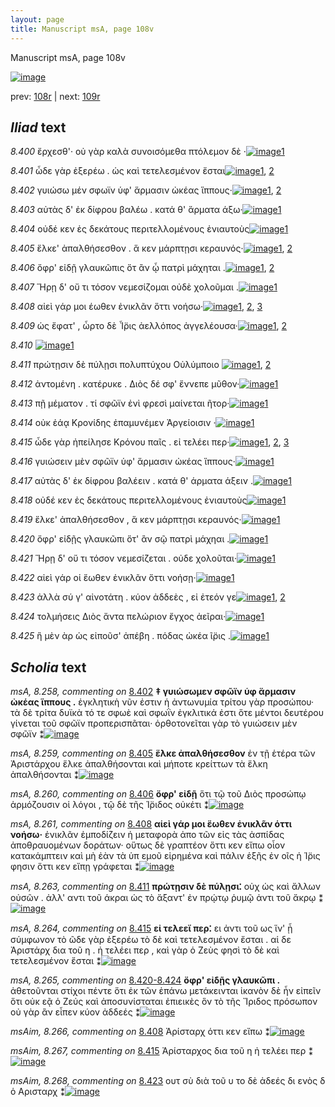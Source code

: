 ```yaml
---
layout: page
title: Manuscript msA, page 108v
---
```


Manuscript msA, page 108v

[![image](http://www.homermultitext.org/iipsrv?OBJ=IIP,1.0&FIF=/project/homer/pyramidal/deepzoom/hmt/vaimg/2017a/VA108VN_0611.tif&WID=100&CVT=JPEG)](http://www.homermultitext.org/ict2/?urn=urn:cite2:hmt:vaimg.2017a:VA108VN_0611)

prev:  [108r](../108r/) | next:  [109r](../109r/)

## *Iliad* text

*8.400* <a id="8.400"/> ἔρχεσθ'· οὐ γὰρ καλὰ συνοισόμεθα πτόλεμον δὲ ·[![image](http://www.homermultitext.org/iipsrv?OBJ=IIP,1.0&FIF=/project/homer/pyramidal/deepzoom/hmt/vaimg/2017a/VA108VN_0611.tif&RGN=0.4665,0.2382,0.3744,0.0338&WID=1000&CVT=JPEG)](http://www.homermultitext.org/ict2/?urn=urn:cite2:hmt:vaimg.2017a:VA108VN_0611@0.4665,0.2382,0.3744,0.0338)[1](#msA_8.1)

*8.401* <a id="8.401"/> ὧδε γὰρ ἐξερέω . ὡς καὶ τετελεσμένον ἔσται[![image](http://www.homermultitext.org/iipsrv?OBJ=IIP,1.0&FIF=/project/homer/pyramidal/deepzoom/hmt/vaimg/2017a/VA108VN_0611.tif&RGN=0.4665,0.2585,0.3473,0.0331&WID=1000&CVT=JPEG)](http://www.homermultitext.org/ict2/?urn=urn:cite2:hmt:vaimg.2017a:VA108VN_0611@0.4665,0.2585,0.3473,0.0331)[1](#msA_8.1), [2](#msAim_8.2002)

*8.402* <a id="8.402"/> γυιώσω μέν σφωϊν ὑφ' ἅρμασιν ὠκέας ἵππους·[![image](http://www.homermultitext.org/iipsrv?OBJ=IIP,1.0&FIF=/project/homer/pyramidal/deepzoom/hmt/vaimg/2017a/VA108VN_0611.tif&RGN=0.4695,0.2757,0.3784,0.0383&WID=1000&CVT=JPEG)](http://www.homermultitext.org/ict2/?urn=urn:cite2:hmt:vaimg.2017a:VA108VN_0611@0.4695,0.2757,0.3784,0.0383)[1](#msA_8.1), [2](#msA_8.258)

*8.403* <a id="8.403"/> αὐτὰς δ' ἐκ δίφρου βαλέω . κατά θ' ἅρματα άξω·[![image](http://www.homermultitext.org/iipsrv?OBJ=IIP,1.0&FIF=/project/homer/pyramidal/deepzoom/hmt/vaimg/2017a/VA108VN_0611.tif&RGN=0.4715,0.2968,0.3984,0.0316&WID=1000&CVT=JPEG)](http://www.homermultitext.org/ict2/?urn=urn:cite2:hmt:vaimg.2017a:VA108VN_0611@0.4715,0.2968,0.3984,0.0316)[1](#msA_8.1)

*8.404* <a id="8.404"/> οὐδέ κεν ἐς δεκάτους περιτελλομένους ἐνιαυτοὺς[![image](http://www.homermultitext.org/iipsrv?OBJ=IIP,1.0&FIF=/project/homer/pyramidal/deepzoom/hmt/vaimg/2017a/VA108VN_0611.tif&RGN=0.4695,0.3156,0.4064,0.0301&WID=1000&CVT=JPEG)](http://www.homermultitext.org/ict2/?urn=urn:cite2:hmt:vaimg.2017a:VA108VN_0611@0.4695,0.3156,0.4064,0.0301)[1](#msA_8.1)

*8.405* <a id="8.405"/> ἕλκε' ἀπαλθήσεσθον . ἅ κεν μάρπτῃσι κεραυνός·[![image](http://www.homermultitext.org/iipsrv?OBJ=IIP,1.0&FIF=/project/homer/pyramidal/deepzoom/hmt/vaimg/2017a/VA108VN_0611.tif&RGN=0.4675,0.3358,0.4194,0.0308&WID=1000&CVT=JPEG)](http://www.homermultitext.org/ict2/?urn=urn:cite2:hmt:vaimg.2017a:VA108VN_0611@0.4675,0.3358,0.4194,0.0308)[1](#msA_8.259), [2](#msA_8.1)

*8.406* <a id="8.406"/> ὄφρ' εἰδῇ γλαυκῶπις ὅτ ἂν ᾧ πατρὶ μάχηται .[![image](http://www.homermultitext.org/iipsrv?OBJ=IIP,1.0&FIF=/project/homer/pyramidal/deepzoom/hmt/vaimg/2017a/VA108VN_0611.tif&RGN=0.4585,0.3569,0.4284,0.0338&WID=1000&CVT=JPEG)](http://www.homermultitext.org/ict2/?urn=urn:cite2:hmt:vaimg.2017a:VA108VN_0611@0.4585,0.3569,0.4284,0.0338)[1](#msA_8.1), [2](#msA_8.260)

*8.407* <a id="8.407"/> Ἥρῃ δ' οὔ τι τόσον 					νεμεσίζομαι οὐδὲ χολοῦμαι .[![image](http://www.homermultitext.org/iipsrv?OBJ=IIP,1.0&FIF=/project/homer/pyramidal/deepzoom/hmt/vaimg/2017a/VA108VN_0611.tif&RGN=0.4545,0.3742,0.4154,0.0353&WID=1000&CVT=JPEG)](http://www.homermultitext.org/ict2/?urn=urn:cite2:hmt:vaimg.2017a:VA108VN_0611@0.4545,0.3742,0.4154,0.0353)[1](#msA_8.1)

*8.408* <a id="8.408"/> αἰεὶ γάρ μοι έωθεν ἐνικλᾶν ὅττι νοήσω·[![image](http://www.homermultitext.org/iipsrv?OBJ=IIP,1.0&FIF=/project/homer/pyramidal/deepzoom/hmt/vaimg/2017a/VA108VN_0611.tif&RGN=0.4545,0.3944,0.3764,0.0323&WID=1000&CVT=JPEG)](http://www.homermultitext.org/ict2/?urn=urn:cite2:hmt:vaimg.2017a:VA108VN_0611@0.4545,0.3944,0.3764,0.0323)[1](#msA_8.261), [2](#msA_8.1), [3](#msAim_8.266)

*8.409* <a id="8.409"/> ὡς ἔφατ' , ὦρτο δὲ Ἶ̈ρις ἀελλόπος ἀγγελέουσα·[![image](http://www.homermultitext.org/iipsrv?OBJ=IIP,1.0&FIF=/project/homer/pyramidal/deepzoom/hmt/vaimg/2017a/VA108VN_0611.tif&RGN=0.4655,0.4132,0.3624,0.0301&WID=1000&CVT=JPEG)](http://www.homermultitext.org/ict2/?urn=urn:cite2:hmt:vaimg.2017a:VA108VN_0611@0.4655,0.4132,0.3624,0.0301)[1](#msA_8.262), [2](#msA_8.1)

*8.410* <a id="8.410"/> 				[![image](http://www.homermultitext.org/iipsrv?OBJ=IIP,1.0&FIF=/project/homer/pyramidal/deepzoom/hmt/vaimg/2017a/VA108VN_0611.tif&RGN=0.4649,0.8037,0.3423,0.0352&WID=1000&CVT=JPEG)](http://www.homermultitext.org/ict2/?urn=urn:cite2:hmt:vaimg.2017a:VA108VN_0611@0.4649,0.8037,0.3423,0.0352)[1](#msA_8.1)

*8.411* <a id="8.411"/> πρώτῃσιν δὲ πύλῃσι πολυπτύχου Οὐλύμποιο 				[![image](http://www.homermultitext.org/iipsrv?OBJ=IIP,1.0&FIF=/project/homer/pyramidal/deepzoom/hmt/vaimg/2017a/VA108VN_0611.tif&RGN=0.4595,0.4313,0.3614,0.0338&WID=1000&CVT=JPEG)](http://www.homermultitext.org/ict2/?urn=urn:cite2:hmt:vaimg.2017a:VA108VN_0611@0.4595,0.4313,0.3614,0.0338)[1](#msA_8.263), [2](#msA_8.1)

*8.412* <a id="8.412"/> ἀντομένη . κατέρυκε . Διὸς 					δέ σφ' ἔννεπε μῦθον·[![image](http://www.homermultitext.org/iipsrv?OBJ=IIP,1.0&FIF=/project/homer/pyramidal/deepzoom/hmt/vaimg/2017a/VA108VN_0611.tif&RGN=0.4725,0.4493,0.3984,0.0331&WID=1000&CVT=JPEG)](http://www.homermultitext.org/ict2/?urn=urn:cite2:hmt:vaimg.2017a:VA108VN_0611@0.4725,0.4493,0.3984,0.0331)[1](#msA_8.1)

*8.413* <a id="8.413"/> πῇ μέματον . τί σφῶϊν ἐνὶ φρεσὶ μαίνεται ῆτορ·[![image](http://www.homermultitext.org/iipsrv?OBJ=IIP,1.0&FIF=/project/homer/pyramidal/deepzoom/hmt/vaimg/2017a/VA108VN_0611.tif&RGN=0.4675,0.4688,0.4054,0.0331&WID=1000&CVT=JPEG)](http://www.homermultitext.org/ict2/?urn=urn:cite2:hmt:vaimg.2017a:VA108VN_0611@0.4675,0.4688,0.4054,0.0331)[1](#msA_8.1)

*8.414* <a id="8.414"/> οὐκ ἐάᾳ Κρονίδης 					ἐπαμυνέμεν Ἀργείοισιν ·[![image](http://www.homermultitext.org/iipsrv?OBJ=IIP,1.0&FIF=/project/homer/pyramidal/deepzoom/hmt/vaimg/2017a/VA108VN_0611.tif&RGN=0.4755,0.4891,0.3964,0.0316&WID=1000&CVT=JPEG)](http://www.homermultitext.org/ict2/?urn=urn:cite2:hmt:vaimg.2017a:VA108VN_0611@0.4755,0.4891,0.3964,0.0316)[1](#msA_8.1)

*8.415* <a id="8.415"/> ὧδε γὰρ ἠπείλησε Κρόνου παῖς . εἰ τελέει περ·[![image](http://www.homermultitext.org/iipsrv?OBJ=IIP,1.0&FIF=/project/homer/pyramidal/deepzoom/hmt/vaimg/2017a/VA108VN_0611.tif&RGN=0.4745,0.5071,0.4024,0.0308&WID=1000&CVT=JPEG)](http://www.homermultitext.org/ict2/?urn=urn:cite2:hmt:vaimg.2017a:VA108VN_0611@0.4745,0.5071,0.4024,0.0308)[1](#msAim_8.267), [2](#msA_8.1), [3](#msA_8.264)

*8.416* <a id="8.416"/> γυιώσειν μὲν σφῶϊν ὑφ' ἅρμασιν ὠκέας ἵππους·[![image](http://www.homermultitext.org/iipsrv?OBJ=IIP,1.0&FIF=/project/homer/pyramidal/deepzoom/hmt/vaimg/2017a/VA108VN_0611.tif&RGN=0.4735,0.5267,0.4114,0.0323&WID=1000&CVT=JPEG)](http://www.homermultitext.org/ict2/?urn=urn:cite2:hmt:vaimg.2017a:VA108VN_0611@0.4735,0.5267,0.4114,0.0323)[1](#msA_8.1)

*8.417* <a id="8.417"/> αὐτὰς δ' ἐκ δίφρου βαλέειν . κατά θ' άρματα άξειν .[![image](http://www.homermultitext.org/iipsrv?OBJ=IIP,1.0&FIF=/project/homer/pyramidal/deepzoom/hmt/vaimg/2017a/VA108VN_0611.tif&RGN=0.4785,0.544,0.4204,0.0323&WID=1000&CVT=JPEG)](http://www.homermultitext.org/ict2/?urn=urn:cite2:hmt:vaimg.2017a:VA108VN_0611@0.4785,0.544,0.4204,0.0323)[1](#msA_8.1)

*8.418* <a id="8.418"/> οὐδέ κεν ἐς δεκάτους περιτελλομένους ἐνιαυτοὺς[![image](http://www.homermultitext.org/iipsrv?OBJ=IIP,1.0&FIF=/project/homer/pyramidal/deepzoom/hmt/vaimg/2017a/VA108VN_0611.tif&RGN=0.4775,0.5605,0.4194,0.0346&WID=1000&CVT=JPEG)](http://www.homermultitext.org/ict2/?urn=urn:cite2:hmt:vaimg.2017a:VA108VN_0611@0.4775,0.5605,0.4194,0.0346)[1](#msA_8.1)

*8.419* <a id="8.419"/> ἕλκε' ἀπαλθήσεσθον , ἅ κεν μάρπτῃσι κεραυνός·[![image](http://www.homermultitext.org/iipsrv?OBJ=IIP,1.0&FIF=/project/homer/pyramidal/deepzoom/hmt/vaimg/2017a/VA108VN_0611.tif&RGN=0.4785,0.58,0.4204,0.0376&WID=1000&CVT=JPEG)](http://www.homermultitext.org/ict2/?urn=urn:cite2:hmt:vaimg.2017a:VA108VN_0611@0.4785,0.58,0.4204,0.0376)[1](#msA_8.1)

*8.420* <a id="8.420"/> ὄφρ' εἰδῇς γλαυκῶπι ὅτ' ἂν σῷ πατρὶ μάχηαι .[![image](http://www.homermultitext.org/iipsrv?OBJ=IIP,1.0&FIF=/project/homer/pyramidal/deepzoom/hmt/vaimg/2017a/VA108VN_0611.tif&RGN=0.4575,0.5995,0.4304,0.0376&WID=1000&CVT=JPEG)](http://www.homermultitext.org/ict2/?urn=urn:cite2:hmt:vaimg.2017a:VA108VN_0611@0.4575,0.5995,0.4304,0.0376)[1](#msA_8.1)

*8.421* <a id="8.421"/> Ἥρῃ δ' οὔ τι τόσον 					νεμεσίζεται . οὐδε χολοῦται·[![image](http://www.homermultitext.org/iipsrv?OBJ=IIP,1.0&FIF=/project/homer/pyramidal/deepzoom/hmt/vaimg/2017a/VA108VN_0611.tif&RGN=0.4545,0.6191,0.4154,0.0361&WID=1000&CVT=JPEG)](http://www.homermultitext.org/ict2/?urn=urn:cite2:hmt:vaimg.2017a:VA108VN_0611@0.4545,0.6191,0.4154,0.0361)[1](#msA_8.1)

*8.422* <a id="8.422"/> αἰεὶ γάρ οἱ ἕωθεν ἐνικλᾶν ὅττι νοήσῃ·[![image](http://www.homermultitext.org/iipsrv?OBJ=IIP,1.0&FIF=/project/homer/pyramidal/deepzoom/hmt/vaimg/2017a/VA108VN_0611.tif&RGN=0.4505,0.6379,0.3844,0.0383&WID=1000&CVT=JPEG)](http://www.homermultitext.org/ict2/?urn=urn:cite2:hmt:vaimg.2017a:VA108VN_0611@0.4505,0.6379,0.3844,0.0383)[1](#msA_8.1)

*8.423* <a id="8.423"/> ἀλλὰ σύ γ' αἰνοτάτη . κύον ἀδδεὲς , εἰ ἐτεόν γε[![image](http://www.homermultitext.org/iipsrv?OBJ=IIP,1.0&FIF=/project/homer/pyramidal/deepzoom/hmt/vaimg/2017a/VA108VN_0611.tif&RGN=0.4535,0.6551,0.4084,0.0398&WID=1000&CVT=JPEG)](http://www.homermultitext.org/ict2/?urn=urn:cite2:hmt:vaimg.2017a:VA108VN_0611@0.4535,0.6551,0.4084,0.0398)[1](#msA_8.1), [2](#msAim_8.268)

*8.424* <a id="8.424"/> τολμήσεις Διὸς ἄντα 					πελώριον ἔγχος ἀεῖραι·[![image](http://www.homermultitext.org/iipsrv?OBJ=IIP,1.0&FIF=/project/homer/pyramidal/deepzoom/hmt/vaimg/2017a/VA108VN_0611.tif&RGN=0.4535,0.6739,0.4134,0.0376&WID=1000&CVT=JPEG)](http://www.homermultitext.org/ict2/?urn=urn:cite2:hmt:vaimg.2017a:VA108VN_0611@0.4535,0.6739,0.4134,0.0376)[1](#msA_8.1)

*8.425* <a id="8.425"/> ἣ μὲν ὰρ ὡς εἰποῦσ' ἀπέβη . πόδας ὠκέα ῖ̈ρις .[![image](http://www.homermultitext.org/iipsrv?OBJ=IIP,1.0&FIF=/project/homer/pyramidal/deepzoom/hmt/vaimg/2017a/VA108VN_0611.tif&RGN=0.4725,0.6942,0.4104,0.0346&WID=1000&CVT=JPEG)](http://www.homermultitext.org/ict2/?urn=urn:cite2:hmt:vaimg.2017a:VA108VN_0611@0.4725,0.6942,0.4104,0.0346)[1](#msA_8.1)

## *Scholia* text

*msA, 8.258, commenting on* [8.402](#8.402)  <a id="msA_8.258"/> **‡ γυιώσωμεν σφῶϊν ὑφ ἅρμασιν ὠκέας ἵππους .** ἐγκλητικὴ νῦν ἐστιν ἡ ἀντωνυμία τρίτου γὰρ προσώπου· τὰ δὲ τρίτα δυϊκὰ τό τε σφωὲ καὶ σφωῒν ἐγκλιτικά ἐστι ὅτε μέντοι δευτέρου γίνεται τοῦ σφῶϊν προπερισπᾶται· ὀρθοτονεῖται γὰρ τὸ γυιώσειν μὲν σφῶϊν ⁑[![image](http://www.homermultitext.org/iipsrv?OBJ=IIP,1.0&FIF=/project/homer/pyramidal/deepzoom/hmt/vaimg/2017a/VA108VN_0611.tif&RGN=0.1728,0.1301,0.7148,0.0766&WID=1000&CVT=JPEG)](http://www.homermultitext.org/ict2/?urn=urn:cite2:hmt:vaimg.2017a:VA108VN_0611@0.1728,0.1301,0.7148,0.0766)

*msA, 8.259, commenting on* [8.405](#8.405)  <a id="msA_8.259"/> **ἕλκε ἀπαλθήσεσθον** ἐν τῇ ἑτέρα τῶν Ἀριστάρχου ἕλκε ἀπαλθήσονται καὶ μήποτε κρείττων τὰ ἕλκη ἀπαλθήσονται ⁑[![image](http://www.homermultitext.org/iipsrv?OBJ=IIP,1.0&FIF=/project/homer/pyramidal/deepzoom/hmt/vaimg/2017a/VA108VN_0611.tif&RGN=0.188,0.3289,0.2316,0.0781&WID=1000&CVT=JPEG)](http://www.homermultitext.org/ict2/?urn=urn:cite2:hmt:vaimg.2017a:VA108VN_0611@0.188,0.3289,0.2316,0.0781)

*msA, 8.260, commenting on* [8.406](#8.406)  <a id="msA_8.260"/> **ὄφρ' εἰδῇ** ὅτι τῷ τοῦ Διὸς προσώπῳ ἁρμόζουσιν οἱ λόγοι , τῷ δὲ τῆς Ί̈ριδος οὐκέτι ⁑[![image](http://www.homermultitext.org/iipsrv?OBJ=IIP,1.0&FIF=/project/homer/pyramidal/deepzoom/hmt/vaimg/2017a/VA108VN_0611.tif&RGN=0.1908,0.3887,0.2256,0.067&WID=1000&CVT=JPEG)](http://www.homermultitext.org/ict2/?urn=urn:cite2:hmt:vaimg.2017a:VA108VN_0611@0.1908,0.3887,0.2256,0.067)

*msA, 8.261, commenting on* [8.408](#8.408)  <a id="msA_8.261"/> **αἱεὶ γάρ μοι ἕωθεν ἐνικλᾶν όττι νοήσω·** ἐνικλᾶν ἐμποδίζειν ἡ μεταφορὰ ἀπο τῶν εἰς τὰς ἀσπίδας ἀποθραυομένων δοράτων· οὕτως δὲ γραπτέον ὅττι κεν εἴπω οἶον κατακάμπτειν καὶ μὴ ἐὰν τὰ ὑπ εμοῦ εἰρημένα καὶ πάλιν ἑξῆς ἐν οῖς ἡ Ί̈ρις φησιν ὅττι κεν εἴπῃ γράφεται ⁑[![image](http://www.homermultitext.org/iipsrv?OBJ=IIP,1.0&FIF=/project/homer/pyramidal/deepzoom/hmt/vaimg/2017a/VA108VN_0611.tif&RGN=0.184,0.435,0.2396,0.1589&WID=1000&CVT=JPEG)](http://www.homermultitext.org/ict2/?urn=urn:cite2:hmt:vaimg.2017a:VA108VN_0611@0.184,0.435,0.2396,0.1589)

*msA, 8.263, commenting on* [8.411](#8.411)  <a id="msA_8.263"/> **πρώτῃσιν δὲ πύλῃσι⁚** οὐχ ὡς καὶ ἄλλων οὐσῶν . ἀλλ' αντι τοῦ άκραι ὡς τὸ ἄξαντ' ἐν πρῴτῳ ῥυμῷ ἀντι τοῦ ἄκρῳ ⁑[![image](http://www.homermultitext.org/iipsrv?OBJ=IIP,1.0&FIF=/project/homer/pyramidal/deepzoom/hmt/vaimg/2017a/VA108VN_0611.tif&RGN=0.1828,0.6122,0.2492,0.082&WID=1000&CVT=JPEG)](http://www.homermultitext.org/ict2/?urn=urn:cite2:hmt:vaimg.2017a:VA108VN_0611@0.1828,0.6122,0.2492,0.082)

*msA, 8.264, commenting on* [8.415](#8.415)  <a id="msA_8.264"/> **εἰ τελεεἴ περ⁚** ει ἀντι τοῦ ως ἵν' ᾖ σύμφωνον τὸ ῶδε γὰρ ἐξερέω τὸ δὲ καὶ τετελεσμένον ἔσται . αἱ δε Ἀριστάρχ δια τοῦ η . ἠ τελέει περ , καὶ γὰρ ὁ Ζεὺς φησὶ τὸ δὲ καὶ τετελεσμένον ἔσται ⁑[![image](http://www.homermultitext.org/iipsrv?OBJ=IIP,1.0&FIF=/project/homer/pyramidal/deepzoom/hmt/vaimg/2017a/VA108VN_0611.tif&RGN=0.186,0.6756,0.278,0.1078&WID=1000&CVT=JPEG)](http://www.homermultitext.org/ict2/?urn=urn:cite2:hmt:vaimg.2017a:VA108VN_0611@0.186,0.6756,0.278,0.1078)

*msA, 8.265, commenting on* [8.420-8.424](#8.420-8.424)  <a id="msA_8.265"/> **ὄφρ' εἰδῇς γλαυκῶπι .** ἀθετοῦνται στίχοι πέντε ὅτι ἐκ τῶν ἐπάνω μετάκεινται ἱκανὸν δὲ ἦν εἰπεῖν ὅτι οὐκ εᾷ ὁ Ζεύς καὶ ἀποσυνίσταται ἐπιεικὲς ὃν τὸ τῆς Ἴριδος πρόσωπον οὐ γὰρ ἂν εἶπεν κύον ἀδδεές ⁑[![image](http://www.homermultitext.org/iipsrv?OBJ=IIP,1.0&FIF=/project/homer/pyramidal/deepzoom/hmt/vaimg/2017a/VA108VN_0611.tif&RGN=0.2048,0.7266,0.6672,0.0886&WID=1000&CVT=JPEG)](http://www.homermultitext.org/ict2/?urn=urn:cite2:hmt:vaimg.2017a:VA108VN_0611@0.2048,0.7266,0.6672,0.0886)

*msAim, 8.266, commenting on* [8.408](#8.408)  <a id="msAim_8.266"/> Ἀρίσταρχ όττι κεν εἴπω ⁑[![image](http://www.homermultitext.org/iipsrv?OBJ=IIP,1.0&FIF=/project/homer/pyramidal/deepzoom/hmt/vaimg/2017a/VA108VN_0611.tif&RGN=0.4084,0.4049,0.0516,0.0315&WID=1000&CVT=JPEG)](http://www.homermultitext.org/ict2/?urn=urn:cite2:hmt:vaimg.2017a:VA108VN_0611@0.4084,0.4049,0.0516,0.0315)

*msAim, 8.267, commenting on* [8.415](#8.415)  <a id="msAim_8.267"/> Ἀρίσταρχος δια τοῦ η ἠ τελέει περ ⁑[![image](http://www.homermultitext.org/iipsrv?OBJ=IIP,1.0&FIF=/project/homer/pyramidal/deepzoom/hmt/vaimg/2017a/VA108VN_0611.tif&RGN=0.4192,0.5164,0.0524,0.043&WID=1000&CVT=JPEG)](http://www.homermultitext.org/ict2/?urn=urn:cite2:hmt:vaimg.2017a:VA108VN_0611@0.4192,0.5164,0.0524,0.043)

*msAim, 8.268, commenting on* [8.423](#8.423)  <a id="msAim_8.268"/> ουτ σὺ διὰ τοῦ υ το δὲ ἀδεές δι ενὸς δ ὁ Αρισταρχ ⁑[![image](http://www.homermultitext.org/iipsrv?OBJ=IIP,1.0&FIF=/project/homer/pyramidal/deepzoom/hmt/vaimg/2017a/VA108VN_0611.tif&RGN=0.4184,0.6642,0.0524,0.0505&WID=1000&CVT=JPEG)](http://www.homermultitext.org/ict2/?urn=urn:cite2:hmt:vaimg.2017a:VA108VN_0611@0.4184,0.6642,0.0524,0.0505)
